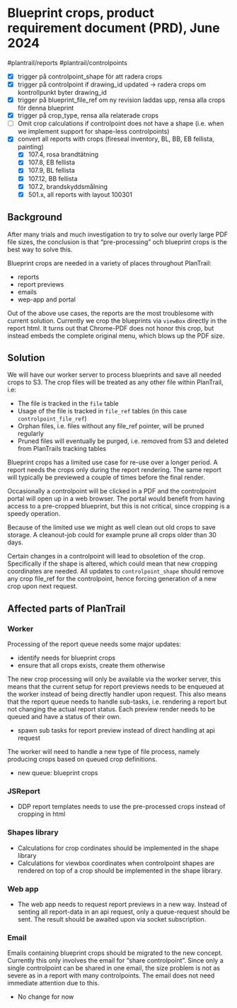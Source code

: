 # Blueprint crops, product requirement document (PRD), June 2024
#plantrail/reports
#plantrail/controlpoints

- [x] trigger på controlpoint_shape för att radera crops
- [x] trigger på controlpoint if drawing_id updated -> radera crops om kontrollpunkt byter drawing_id
- [x] trigger på blueprint_file_ref om ny revision laddas upp, rensa alla crops för denna blueprint
- [x] trigger på crop_type, rensa alla relaterade crops
- [ ] Omit crop calculations if controlpoint does not have a shape (i.e. when we implement support for shape-less controlpoints)
- [x] convert all reports with crops (fireseal inventory, BL, BB, EB fellista, painting)
  - [x] 107.4, rosa brandtätning
  - [x] 107.8, EB fellista
  - [x] 107.9, BL fellista
  - [x] 107.12, BB fellista
  - [x] 107.2, brandskyddsmålning
  - [x] 501.x, all reports with layout 100301

## Background
After many trials and much investigation to try to solve our overly large PDF file sizes, the conclusion is that “pre-processing” och blueprint crops is the best way to solve this.

Blueprint crops are needed in a variety of places throughout PlanTrail:
- reports
- report previews
- emails
- wep-app and portal

Out of the above use cases, the reports are the most troublesome with current solution. Currently we crop the blueprints via `viewBox` directly in the report html. It turns out that Chrome-PDF does not honor this crop, but instead embeds the complete original menu, which blows up the PDF size.

## Solution
We will have our worker server to process blueprints and save all needed crops to S3. The crop files will be treated as any other file within PlanTrail, i.e:
- The file is tracked in the `file` table
- Usage of the file is tracked in `file_ref` tables (in this case `controlpoint_file_ref`)
- Orphan files, i.e. files without any file_ref pointer, will be pruned regularly
- Pruned files will eventually be purged, i.e. removed from S3 and deleted from PlanTrails tracking tables

Blueprint crops has a limited use case for re-use over a longer period. A report needs the crops only during the report rendering. The same report will typically be previewed a couple of times before the final render.

Occasionally a controlpoint will be clicked in a PDF and the controlpoint portal will open up in a web browser. The portal would benefit from having access to a pre-cropped blueprint, but this is not critical, since cropping is a speedy operation.

Because of the limited use we might as well clean out old crops to save storage. A cleanout-job could for example prune all crops older than 30 days.

Certain changes in a controlpoint will lead to obsoletion of the crop. Specifically if the shape is altered, which could mean that new cropping coordinates are needed. All updates to `controlpoint_shape` should remove any crop file_ref for the controlpoint, hence forcing generation of a new crop upon next request.

## Affected parts of PlanTrail
### Worker
Processing of the report queue needs some major updates:
- identify needs for blueprint crops
- ensure that all crops exists, create them otherwise

The new crop processing will only be available via the worker server, this means that the current setup for report previews needs to be enqueued at the worker instead of being directly handler upon request. This also means that the report queue needs to handle sub-tasks, i.e. rendering a report but not changing the actual report status. Each preview render needs to be queued and have a status of their own.

- spawn sub tasks for report preview instead of direct handling at api request

The worker will need to handle a new type of file process, namely producing crops based on queued crop definitions.

- new queue: blueprint crops

### JSReport
- DDP report templates needs to use the pre-processed crops instead of cropping in html

### Shapes library
- Calculations for crop cordinates should be implemented in the shape library
- Calculations for viewbox coordinates when controlpoint shapes are rendered on top of a crop should be implemented in the shape library.

### Web app
- The web app needs to request report previews in a new way. 
Instead of senting all report-data in an api request, only a queue-request should be sent. The result should be awaited upon via socket subscription.

### Email
Emails containing blueprint crops should be migrated to the new concept. Currently this only involves the email for “share controlpoint”. Since only a single controlpoint can be shared in one email, the size problem is not as severe as in a report with many controlpoints. The email does not need immediate attention due to this.

- No change for now

